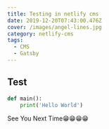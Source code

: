 ```yaml
---
title: Testing in netlify cms
date: 2019-12-20T07:43:00.476Z
cover: /images/angel-lines.jpg
category: netlify-cms
tags:
  - CMS
  - Gatsby
---
```

## Test
```python
def main():
    print('Hello World')
```
See You Next Time😁😁😁😁
